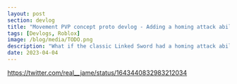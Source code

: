 ```yaml
---
layout: post
section: devlog
title: "Movement PVP concept proto devlog - Adding a homing attack ability"
tags: [Devlogs, Roblox]
image: /blog/media/TODO.png
description: "What if the classic Linked Sword had a homing attack ability?"
date: 2023-04-04
---
```

https://twitter.com/real__jame/status/1643440832983212034